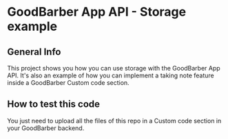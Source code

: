 GoodBarber App API - Storage example
======================
## General Info
This project shows you how you can use storage with the GoodBarber App API. 
It's also an example of how you can implement a taking note feature inside a GoodBarber Custom code section.

## How to test this code
You just need to upload all the files of this repo in a Custom code section in your GoodBarber backend.
